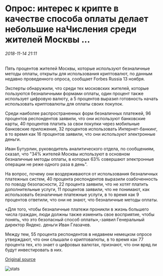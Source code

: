 # Опрос: интерес к крипте в качестве способа оплаты делает небольшие наЧисления среди жителей Москвы ...

###### 2018-11-14 21:11

Пять процентов жителей Москвы, которые используют безналичные методы оплаты, открыты для использования криптовалют, по данным недавно проведенного опроса, сообщает Forbes Russia 13 ноября.

Эксперты обнаружили, что среди тех московских жителей, которые пользуются безналичными формами оплаты, один процент также использует цифровую валюту, а 5 процентов выразил готовность начать использовать криптовалюты для оплаты своих покупок.

Среди наиболее распространенных форм безналичных платежей, 96 процентов респондентов заявили, что они используют банковские карты, 40 процентов платить за свои покупки через мобильные банковские приложения, 32 процентов использовать Интернет-банкинг, в то время как 16 процентов заявили, что они используют электронные деньги.

Иван Бутурлин, руководитель аналитического отдела, по сообщениям, сказал, что "34% жителей Москвы используют в основном безналичные методы оплаты, в которых 63% совершают электронные операции не реже одного раза в день".

На вопрос, почему они воздерживаются от использования безналичных платежных систем, 40 процента респондентов выразили озабоченность по поводу безопасности, 22 процента заявили, что не хотят платить дополнительные услуги, 11 процентов заявили, что не понимают, как использовать безналичные платежные услуги, в то время как 9 процентов ответили, что они не знают, что безналичные методы оплаты.

«Для того, чтобы безналичные платежи проникли в жизнь большего числа граждан, люди должны также изменить свое восприятие, чтобы понять, что это безопасный способ оплаты»,-заявил Генеральный директор Яндекс. деньги Иван Глазачев.

Между тем, 55 процента респондентов в недавнем немецком опросе утверждают, что они слышали о криптовалюты, в то время как 77 процента тех, кто знает о цифровых валютах, признают, что они вряд ли будут инвестировать в них.

[Original source](https://cointelegraph.com/news/poll-interest-in-crypto-as-payment-method-makes-small-inroads-among-moscow-residents)

![stats](https://c.statcounter.com/11760860/0/a89fa40b/1/ "stats")